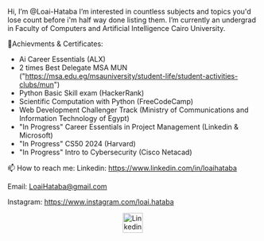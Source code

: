 Hi, I’m @Loai-Hataba
I’m interested in countless subjects and topics you'd lose count before i'm half way done listing them.
I’m currently an undergrad in Faculty of Computers and Artificial Intelligence Cairo University.

🥇Achievments & Certificates:

- Ai Career Essentials (ALX)
- 2 times Best Delegate MSA MUN ("https://msa.edu.eg/msauniversity/student-life/student-activities-clubs/mun")
- Python Basic Skill exam (HackerRank)
- Scientific Computation with Python (FreeCodeCamp)
- Web Development Challenger Track (Ministry of Communications and Information Technology of Egypt)
- "In Progress" Career Essentials in Project Management (Linkedin & Microsoft)
- "In Progress" CS50 2024 (Harvard)
- "In Progress" Intro to Cybersecurity (Cisco Netacad)

📫 How to reach me:
Linkedin: https://www.linkedin.com/in/loaihataba

Email: LoaiHataba@gmail.com  

Instagram: https://www.instagram.com/loai.hataba

<p align="center">
  <img src="[Assets/linked in.png](https://github.com/Loai-Hataba/Loai-Hataba/blob/bcac7f56fc452a55039aa09684e5e34b965e73d8/Assets/linked%20in.png)" alt="Linkedin" height="40"/>
</p>
